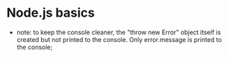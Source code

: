 # Node.js basics

-   note: to keep the console cleaner, the "throw new Error" object itself is created but not printed to the console. Only error.message is printed to the console;
